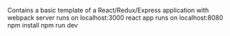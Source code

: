 Contains a basic template of a React/Redux/Express application with webpack
server runs on localhost:3000
react app runs on localhost:8080
npm install
npm run dev